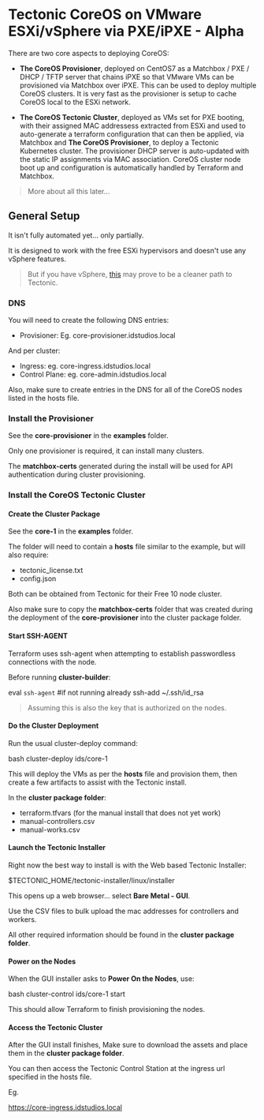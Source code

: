 Tectonic CoreOS on VMware ESXi/vSphere via PXE/iPXE - Alpha
===========================================================

There are two core aspects to deploying CoreOS:

* __The CoreOS Provisioner__, deployed on CentOS7 as a Matchbox / PXE / DHCP / TFTP server that chains iPXE so that VMware VMs can be provisioned via Matchbox over iPXE.  This can be used to deploy multiple CoreOS clusters.  It is very fast as the provisioner is setup to cache CoreOS local to the ESXi network.

* __The CoreOS Tectonic Cluster__, deployed as VMs set for PXE booting, with their assigned MAC addressess extracted from ESXi and used to auto-generate a terraform configuration that can then be applied, via Matchbox and __The CoreOS Provisioner__, to deploy a Tectonic Kubernetes cluster.  The provisioner DHCP server is auto-updated with the static IP assignments via MAC association.  CoreOS cluster node boot up and configuration is automatically handled by Terraform and Matchbox.

> More about all this later...

## General Setup

It isn't fully automated yet... only partially.

It is designed to work with the free ESXi hypervisors and doesn't use any vSphere features.

> But if you have vSphere, [this](https://coreos.com/tectonic/docs/latest/install/vmware/vmware-terraform.html) may prove to be a cleaner path to Tectonic.

### DNS 

You will need to create the following DNS entries:

* Provisioner: Eg. core-provisioner.idstudios.local

And per cluster:

* Ingress: eg. core-ingress.idstudios.local
* Control Plane: eg. core-admin.idstudios.local

Also, make sure to create entries in the DNS for all of the CoreOS nodes listed in the hosts file.

### Install the Provisioner

See the __core-provisioner__ in the __examples__ folder.

Only one provisioner is required, it can install many clusters.

The __matchbox-certs__ generated during the install will be used for API authentication during cluster provisioning.

### Install the CoreOS Tectonic Cluster

#### Create the Cluster Package

See the __core-1__ in the __examples__ folder.

The folder will need to contain a __hosts__ file similar to the example, but will also require:

* tectonic_license.txt
* config.json

Both can be obtained from Tectonic for their Free 10 node cluster.

Also make sure to copy the __matchbox-certs__ folder that was created during the deployment of the __core-provisioner__ into the cluster package folder.

#### Start SSH-AGENT

Terraform uses ssh-agent when attempting to establish passwordless connections with the node.

Before running __cluster-builder__:

  eval `ssh-agent` #if not running already
  ssh-add ~/.ssh/id_rsa

> Assuming this is also the key that is authorized on the nodes.

#### Do the Cluster Deployment

Run the usual cluster-deploy command:

  bash cluster-deploy ids/core-1

This will deploy the VMs as per the __hosts__ file and provision them, then create a few artifacts to assist with the Tectonic install.

In the __cluster package folder__:

* terraform.tfvars (for the manual install that does not yet work)
* manual-controllers.csv
* manual-works.csv

#### Launch the Tectonic Installer

Right now the best way to install is with the Web based Tectonic Installer:

  $TECTONIC_HOME/tectonic-installer/linux/installer

This opens up a web browser... select __Bare Metal - GUI__.

Use the CSV files to bulk upload the mac addresses for controllers and workers.

All other required information should be found in the __cluster package folder__.

#### Power on the Nodes

When the GUI installer asks to __Power On the Nodes__, use:

  bash cluster-control ids/core-1 start

This should allow Terraform to finish provisioning the nodes.

#### Access the Tectonic Cluster

After the GUI install finishes, Make sure to download the assets and place them in the __cluster package folder__.

You can then access the Tectonic Control Station at the ingress url specified in the hosts file.

Eg.

  https://core-ingress.idstudios.local





